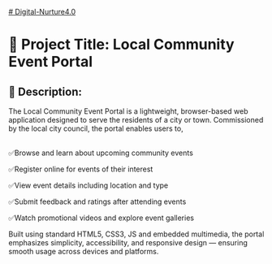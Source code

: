 <u># Digital-Nurture4.0</u>

<h1>📌 Project Title: Local Community Event Portal</h1>
<h2>📝 Description:</h2>
The Local Community Event Portal is a lightweight, browser-based web application designed to serve the residents of a city or town. Commissioned by the local city council, the portal enables users to,
<br><br>

✅Browse and learn about upcoming community events

✅Register online for events of their interest

✅View event details including location and type

✅Submit feedback and ratings after attending events

✅Watch promotional videos and explore event galleries

Built using standard HTML5, CSS3, JS and embedded multimedia, the portal emphasizes simplicity, accessibility, and responsive design — ensuring smooth usage across devices and platforms.

